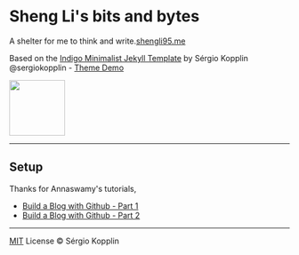 # Sheng Li's bits and bytes
A shelter for me to think and write.[shengli95.me](http://shengli95.me)

Based on the [Indigo Minimalist Jekyll Template](https://github.com/sergiokopplin/indigo) by Sérgio Kopplin @sergiokopplin - [Theme Demo](http://sergiokopplin.github.io/indigo/)

<img src="https://github.com/EeToSe/EeToSe.github.io/blob/master/screenshot.png" width = "100">

---
## Setup
Thanks for Annaswamy's tutorials, 
* [Build a Blog with Github - Part 1](http://artiannaswamy.com/build-a-github-blog-part-1)
* [Build a Blog with Github - Part 2](http://artiannaswamy.com/build-a-github-blog-part-2)


---

[MIT](http://kopplin.mit-license.org/) License © Sérgio Kopplin
